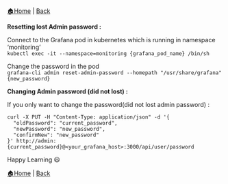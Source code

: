 [:house:Home](https://github.com/debbiswal/Articles) | [Back](https://github.com/debbiswal/Articles/blob/master/README.md#grafana)

**Resetting lost Admin password :**  

Connect to the Grafana pod in kubernetes which is running in namespace ‘monitoring’  
```kubectl exec -it --namespace=monitoring {grafana_pod_name} /bin/sh  ```  

Change the password in the pod  
```grafana-cli admin reset-admin-password --homepath "/usr/share/grafana" {new_password}```   
    
    
    
    
**Changing Admin password (did not lost) :**

If you only want to change the password(did not lost admin password)  :  
```
curl -X PUT -H "Content-Type: application/json" -d '{
  "oldPassword": "current_password",
  "newPassword": "new_password",
  "confirmNew": "new_password"
}' http://admin:{current_password}@<your_grafana_host>:3000/api/user/password
```  

Happy Learning :smiley:  

[:house:Home](https://github.com/debbiswal/Articles) | [Back](https://github.com/debbiswal/Articles/blob/master/README.md#grafana)
